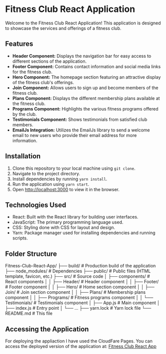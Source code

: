 # Fitness Club React Application

Welcome to the Fitness Club React Application! This application is designed to showcase the services and offerings of a fitness club.

## Features

- **Header Component:** Displays the navigation bar for easy access to different sections of the application.
- **Footer Component:** Contains contact information and social media links for the fitness club.
- **Hero Component:** The homepage section featuring an attractive display of the fitness club's offerings.
- **Join Component:** Allows users to sign up and become members of the fitness club.
- **Plans Component:** Displays the different membership plans available at the fitness club.
- **Programs Component:** Highlights the various fitness programs offered by the club.
- **Testimonials Component:** Shows testimonials from satisfied club members.
- **EmailJs Integration:** Utilizes the EmailJs library to send a welcome email to new users who provide their email address for more information.


## Installation

1. Clone this repository to your local machine using `git clone`.
2. Navigate to the project directory.
3. Install dependencies by running `yarn install`.
4. Run the application using `yarn start`.
5. Open [http://localhost:3000](http://localhost:3000) to view it in the browser.


## Technologies Used

- React: Built with the React library for building user interfaces.
- JavaScript: The primary programming language used.
- CSS: Styling done with CSS for layout and design.
- Yarn: Package manager used for installing dependencies and running scripts.

## Folder Structure

Fitness-Club-React-App/
├── build/ # Production build of the application
├── node_modules/ # Dependencies
├── public/ # Public files (HTML template, favicon, etc.)
├── src/ # Source code
│ ├── components/ # React components
│ │ ├── Header/ # Header component
│ │ ├── Footer/ # Footer component
│ │ ├── Hero/ # Home section component
│ │ ├── Join/ # Join section component
│ │ ├── Plans/ # Membership plans component
│ │ ├── Programs/ # Fitness programs component
│ │ └── Testimonials/ # Testimonials component
│ ├── App.js # Main component
│ ├── index.js # Entry point
│ └── ...
├── yarn.lock # Yarn lock file
└── README.md # This file


## Accessing the Application

For deploying the appliaction I have used the CloudFare Pages.
You can access the deployed version of the application at: [Fitness Club React App](https://fitclub-qxz.pages.dev/)
